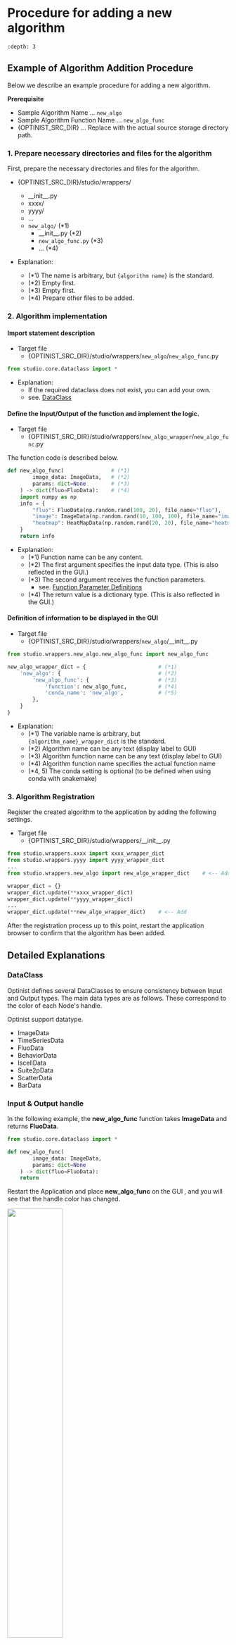 # Procedure for adding a new algorithm

```{contents}
:depth: 3
```

## Example of Algorithm Addition Procedure

Below we describe an example procedure for adding a new algorithm.

**Prerequisite**
 - Sample Algorithm Name ... `new_algo`
 - Sample Algorithm Function Name ... `new_algo_func`
 - {OPTINIST_SRC_DIR}  ... Replace with the actual source storage directory path.


### 1. Prepare necessary directories and files for the algorithm

First, prepare the necessary directories and files for the algorithm.

- {OPTINIST_SRC_DIR}/studio/wrappers/
  - \_\_init__.py
  - xxxx/
  - yyyy/
  - ...
  - `new_algo/`    (*1)
      - \_\_init__.py      (*2)
      - `new_algo_func.py` (*3)
      - ...                (*4)

- Explanation:
  - (*1) The name is arbitrary, but `{algorithm name}` is the standard.
  - (*2) Empty first.
  - (*3) Empty first.
  - (*4) Prepare other files to be added.

### 2. Algorithm implementation

#### Import statement description

- Target file
  - {OPTINIST_SRC_DIR}/studio/wrappers/`new_algo`/`new_algo_func`.py

```python
from studio.core.dataclass import *
```

- Explanation:
  - If the required dataclass does not exist, you can add your own.
  - see. [DataClass](#dataclass)


#### Define the Input/Output of the function and implement the logic.

- Target file
  - {OPTINIST_SRC_DIR}/studio/wrappers/`new_algo_wrapper`/`new_algo_func`.py

The function code is described below.

```python
def new_algo_func(               # (*1)
        image_data: ImageData,   # (*2)
        params: dict=None        # (*3)
    ) -> dict(fluo=FluoData):    # (*4)
    import numpy as np
    info = {
        "fluo": FluoData(np.random.rand(100, 20), file_name="fluo"),
        "image": ImageData(np.random.rand(10, 100, 100), file_name="image"),
        "heatmap": HeatMapData(np.random.rand(20, 20), file_name="heatmap")
    }
    return info
```

- Explanation:
  - (*1) Function name can be any content.
  - (*2) The first argument specifies the input data type. (This is also reflected in the GUI.)
  - (*3) The second argument receives the function parameters.
    - see. [Function Parameter Definitions](#function-parameter-definitions)
  - (*4) The return value is a dictionary type. (This is also reflected in the GUI.)

#### Definition of information to be displayed in the GUI

- Target file
  - {OPTINIST_SRC_DIR}/studio/wrappers/`new_algo`/\_\_init__.py

```python
from studio.wrappers.new_algo.new_algo_func import new_algo_func

new_algo_wrapper_dict = {                       # (*1)
    'new_algo': {                               # (*2)
        'new_algo_func': {                      # (*3)
            'function': new_algo_func,          # (*4)
            'conda_name': 'new_algo',           # (*5)
        },
    }
}
```

- Explanation:
  - (*1) The variable name is arbitrary, but `{algorithm_name}_wrapper_dict` is the standard.
  - (*2) Algorithm name can be any text (display label to GUI)
  - (*3) Algorithm function name can be any text (display label to GUI)
  - (*4) Algorithm function name specifies the actual function name
  - (*4, 5) The conda setting is optional (to be defined when using conda with snakemake)


### 3. Algorithm Registration

Register the created algorithm to the application by adding the following settings.

- Target file
  - {OPTINIST_SRC_DIR}/studio/wrappers/\_\_init__.py

```python
from studio.wrappers.xxxx import xxxx_wrapper_dict
from studio.wrappers.yyyy import yyyy_wrapper_dict
...
from studio.wrappers.new_algo import new_algo_wrapper_dict    # <-- Add

wrapper_dict = {}
wrapper_dict.update(**xxxx_wrapper_dict)
wrapper_dict.update(**yyyy_wrapper_dict)
...
wrapper_dict.update(**new_algo_wrapper_dict)    # <-- Add
```

After the registration process up to this point, restart the application browser to confirm that the algorithm has been added.


## Detailed Explanations

### DataClass

Optinist defines several DataClasses to ensure consistency between Input and Output types. The main data types are as follows. These correspond to the color of each Node's handle.

Optinist support datatype.

- ImageData
- TimeSeriesData
- FluoData
- BehaviorData
- IscellData
- Suite2pData
- ScatterData
- BarData

### Input & Output handle

In the following example, the **new_algo_func** function takes **ImageData** and returns **FluoData**.

```python
from studio.core.dataclass import *

def new_algo_func(
        image_data: ImageData,
        params: dict=None
    ) -> dict(fluo=FluoData):
    return
```

Restart the Application and place **new_algo_func** on the GUI , and you will see that the handle color has changed.

![](../_static/add_algorithm/input_output.png)

### Function Parameter Definitions

Function input parameters (input on GUI) can be defined in the following file.

- {OPTINIST_SRC_DIR}/studio/wrappers/`new_algo`/params/{algorithm_function_name}.yaml

- Sample:
  ```yaml
  new_algo_params_1:
    filtersize1: 10
    filtersize2: 20
  new_algo_params_2:
    filtersize3: 30
    filtersize4: 40
  ```

- Explanation:
  - {algorithm_function_name} must match the actual function name.


### Drawing output results

- Above we described the node input and output handle, here we describe the visualization of the result.
- The output of the function is a dictionary. (Here we use the variable **info**.)
- First, the **fluo** variable that is the return value of the **new_algo_func function** is output by Wrap with **FluoData**. The name of the key in this case must match the **fluo** of the return value when declaring the function.
- In addition, variables to be visualized are wrapped with their data types and output. In this example, **ImageData** and **HeatMap** are output.

```python
def new_algo_func(
        image_data: ImageData,
        params: dict=None
    ) -> dict(fluo=FluoData):
    import numpy as np
    info = {
        "fluo": FluoData(np.random.rand(100, 20), file_name="fluo"),
        "image": ImageData(np.random.rand(10, 100, 100), file_name="image"),
        "heatmap": HeatMapData(np.random.rand(20, 20), file_name="heatmap")
    }
    return info
```

Restart the Application, connect imageNode and run it, and you will see the output as follows.

- Note:
  - This is a quick process (only a few seconds), so if the process does not terminate, an error may have occurred. If the error persists, please submit a question to the issue.

![](../_static/add_algorithm/run.png)

![](../_static/add_algorithm/visualize_output.png)

<style>
img { width: 50%; }
</style>
